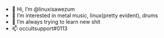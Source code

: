 - 👋 Hi, I’m @linuxisawezum
- 👀 I’m interested in metal music, linux(pretty evident), drums
- 🌱 I’m always trying to learn new shit
- 📫 occultsupport#0113

<!---
linuxisawezum/linuxisawezum is a ✨ special ✨ repository because its `README.md` (this file) appears on your GitHub profile.
You can click the Preview link to take a look at your changes.
--->
